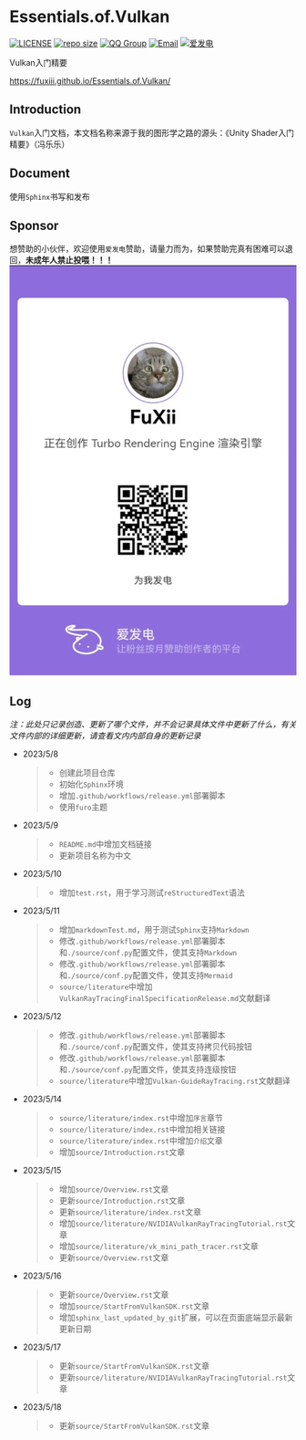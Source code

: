 # Essentials.of.Vulkan

[![LICENSE](https://img.shields.io/github/license/yiyungent/afdian-action.svg?style=flat)](https://github.com/FuXiii/Turbo/blob/main/LICENSE)
[![repo size](https://img.shields.io/github/repo-size/FuXiii/Essentials.of.Vulkan.svg?style=flat)]()
[![QQ Group](https://img.shields.io/badge/QQ%20Group-128656761-deepgreen?logo=tencentqq)](https://jq.qq.com/?_wv=1027&k=rZGd2LHr)
[![Email](https://img.shields.io/badge/Email-g1018505124@outlook.com-deepgreen)](https://jq.qq.com/?_wv=1027&k=q5R82fYN)
[![爱发电](https://afdian.moeci.com/1/badge.svg)](https://afdian.net/@TurboEngine)

Vulkan入门精要

<https://fuxiii.github.io/Essentials.of.Vulkan/>

## Introduction

`Vulkan`入门文档，本文档名称来源于我的图形学之路的源头：《Unity Shader入门精要》（冯乐乐）

## Document

使用`Sphinx`书写和发布

## Sponsor

想赞助的小伙伴，欢迎使用`爱发电`赞助，请量力而为，如果赞助完真有困难可以退回，**未成年人禁止投喂！！！**  
![爱发电Essentials.of.Vulkan](./Aifadian/aifadian.jpg)

## Log

*注：此处只记录创造、更新了哪个文件，并不会记录具体文件中更新了什么，有关文件内部的详细更新，请查看文内内部自身的更新记录*

* 2023/5/8
    >
    >* 创建此项目仓库
    >* 初始化`Sphinx`环境
    >* 增加`.github/workflows/release.yml`部署脚本
    >* 使用`furo`主题

* 2023/5/9
    >
    >* `README.md`中增加文档链接
    >* 更新项目名称为中文

* 2023/5/10
    >
    >* 增加`test.rst`，用于学习测试`reStructuredText`语法

* 2023/5/11
    >
    >* 增加`markdownTest.md`，用于测试`Sphinx`支持`Markdown`
    >* 修改`.github/workflows/release.yml`部署脚本和`./source/conf.py`配置文件，使其支持`Markdown`
    >* 修改`.github/workflows/release.yml`部署脚本和`./source/conf.py`配置文件，使其支持`Mermaid`
    >* `source/literature`中增加`VulkanRayTracingFinalSpecificationRelease.md`文献翻译

* 2023/5/12
    >
    >* 修改`.github/workflows/release.yml`部署脚本和`./source/conf.py`配置文件，使其支持拷贝代码按钮
    >* 修改`.github/workflows/release.yml`部署脚本和`./source/conf.py`配置文件，使其支持连级按钮
    >* `source/literature`中增加`Vulkan-GuideRayTracing.rst`文献翻译

* 2023/5/14
    >
    >* `source/literature/index.rst`中增加`序言`章节
    >* `source/literature/index.rst`中增加相关链接
    >* `source/literature/index.rst`中增加`介绍`文章
    >* 增加`source/Introduction.rst`文章

* 2023/5/15
    >
    >* 增加`source/Overview.rst`文章
    >* 更新`source/Introduction.rst`文章
    >* 更新`source/literature/index.rst`文章
    >* 增加`source/literature/NVIDIAVulkanRayTracingTutorial.rst`文章
    >* 增加`source/literature/vk_mini_path_tracer.rst`文章
    >* 更新`source/Overview.rst`文章

* 2023/5/16
    >
    >* 更新`source/Overview.rst`文章
    >* 增加`source/StartFromVulkanSDK.rst`文章
    >* 增加`sphinx_last_updated_by_git`扩展，可以在页面底端显示最新更新日期

* 2023/5/17
    >
    >* 更新`source/StartFromVulkanSDK.rst`文章
    >* 更新`source/literature/NVIDIAVulkanRayTracingTutorial.rst`文章

* 2023/5/18
    >
    >* 更新`source/StartFromVulkanSDK.rst`文章
